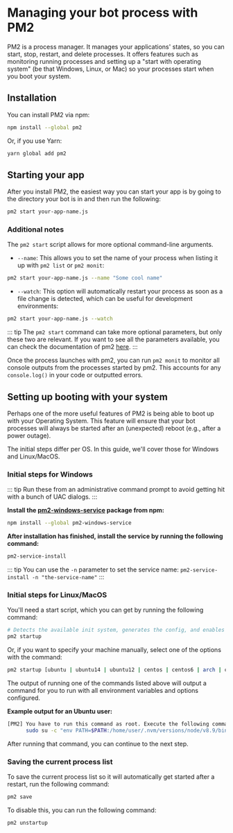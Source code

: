 # Managing your bot process with PM2

PM2 is a process manager. It manages your applications' states, so you can start, stop, restart, and delete processes. It offers features such as monitoring running processes and setting up a "start with operating system" (be that Windows, Linux, or Mac) so your processes start when you boot your system.

## Installation

You can install PM2 via npm:

```bash
npm install --global pm2
```

Or, if you use Yarn:

```bash
yarn global add pm2
```

## Starting your app

After you install PM2, the easiest way you can start your app is by going to the directory your bot is in and then run the following:

```bash
pm2 start your-app-name.js
```

### Additional notes

The `pm2 start` script allows for more optional command-line arguments.

- `--name`: This allows you to set the name of your process when listing it up with `pm2 list` or `pm2 monit`:

```bash
pm2 start your-app-name.js --name "Some cool name"
```

- `--watch`: This option will automatically restart your process as soon as a file change is detected, which can be useful for development environments:

```bash
pm2 start your-app-name.js --watch
```

::: tip
The `pm2 start` command can take more optional parameters, but only these two are relevant. If you want to see all the parameters available, you can check the documentation of pm2 [here](https://pm2.keymetrics.io/docs/usage/pm2-doc-single-page/).
:::

Once the process launches with pm2, you can run `pm2 monit` to monitor all console outputs from the processes started by pm2. This accounts for any `console.log()` in your code or outputted errors.

## Setting up booting with your system

Perhaps one of the more useful features of PM2 is being able to boot up with your Operating System. This feature will ensure that your bot processes will always be started after an (unexpected) reboot (e.g., after a power outage).

The initial steps differ per OS. In this guide, we'll cover those for Windows and Linux/MacOS.

### Initial steps for Windows

::: tip
Run these from an administrative command prompt to avoid getting hit with a bunch of UAC dialogs.
:::

**Install the [pm2-windows-service](https://www.npmjs.com/package/pm2-windows-service) package from npm:**

```bash
npm install --global pm2-windows-service
```

**After installation has finished, install the service by running the following command:**

```bash
pm2-service-install
```
::: tip
You can use the `-n` parameter to set the service name: `pm2-service-install -n "the-service-name"`
:::

### Initial steps for Linux/MacOS

You'll need a start script, which you can get by running the following command:

```bash
# Detects the available init system, generates the config, and enables startup system
pm2 startup
```

Or, if you want to specify your machine manually, select one of the options with the command:

```bash
pm2 startup [ubuntu | ubuntu14 | ubuntu12 | centos | centos6 | arch | oracle | amazon | macos | darwin | freesd | systemd | systemv | upstart | launchd | rcd | openrc]
```

The output of running one of the commands listed above will output a command for you to run with all environment variables and options configured.

**Example output for an Ubuntu user:**

```bash
[PM2] You have to run this command as root. Execute the following command:
      sudo su -c "env PATH=$PATH:/home/user/.nvm/versions/node/v8.9/bin pm2 startup ubuntu -u user --hp /home/user
```

After running that command, you can continue to the next step.

### Saving the current process list

To save the current process list so it will automatically get started after a restart, run the following command:

```bash
pm2 save
```

To disable this, you can run the following command:

```bash
pm2 unstartup
```
